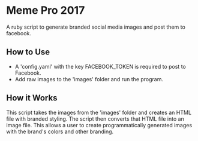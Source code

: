 # Meme Pro 2017

A ruby script to generate branded social media images and post them to facebook.

## How to Use

- A 'config.yaml' with the key FACEBOOK_TOKEN is required to post to Facebook.
- Add raw images to the 'images' folder and run the program.

## How it Works

This script takes the images from the 'images' folder and creates an HTML file with branded styling. The script then converts that HTML file into an image file. This allows a user to create programmatically generated images with the brand's colors and other branding.
